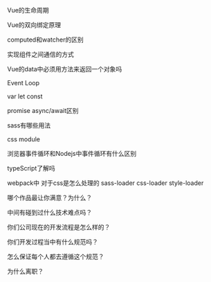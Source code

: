 Vue的生命周期

Vue的双向绑定原理

computed和watcher的区别

实现组件之间通信的方式

Vue的data中必须用方法来返回一个对象吗

Event Loop

var let const

promise async/await区别

sass有哪些用法

css module

浏览器事件循环和Nodejs中事件循环有什么区别

typeScript了解吗

webpack中 对于css是怎么处理的  sass-loader css-loader style-loader



哪个作品最让你满意？为什么？

中间有碰到过什么技术难点吗？

你们公司现在的开发流程是怎么样的？

你们开发过程当中有什么规范吗？

怎么保证每个人都去遵循这个规范？

为什么离职？



